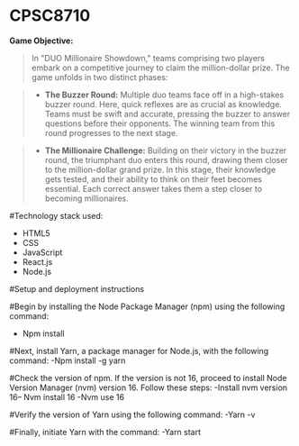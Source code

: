 # CPSC8710

**Game Objective:**

> In "DUO Millionaire Showdown," teams comprising two players embark on a competitive journey to claim the million-dollar prize. The game unfolds in two distinct phases:

> - **The Buzzer Round:** Multiple duo teams face off in a high-stakes buzzer round. Here, quick reflexes are as crucial as knowledge. Teams must be swift and accurate, pressing the buzzer to answer questions before their opponents. The winning team from this round progresses to the next stage.

> - **The Millionaire Challenge:** Building on their victory in the buzzer round, the triumphant duo enters this round, drawing them closer to the million-dollar grand prize. In this stage, their knowledge gets tested, and their ability to think on their feet becomes essential. Each correct answer takes them a step closer to becoming millionaires.



#Technology stack used:
- HTML5
- CSS
- JavaScript
- React.js
- Node.js

#Setup and deployment instructions

  #Begin by installing the Node Package Manager (npm) using the following command:
  - Npm install

  #Next, install Yarn, a package manager for Node.js, with the following command:
  -Npm install -g yarn

  #Check the version of npm. If the version is not 16, proceed to install Node Version Manager (nvm) version 16. Follow these steps:
  -Install nvm version 16–  Nvm install 16
  -Nvm use 16

  #Verify the version of Yarn using the following command:
  -Yarn -v

  #Finally, initiate Yarn with the command:
  -Yarn start

